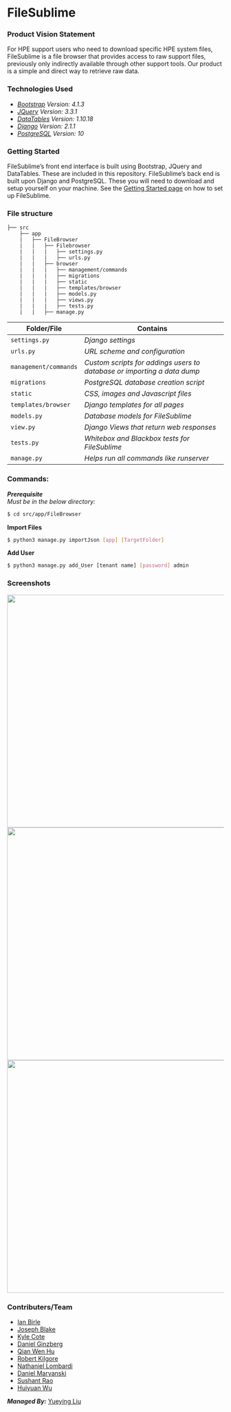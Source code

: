 # FileSublime

### Product Vision Statement
For HPE support users who need to download specific HPE system files, FileSublime is a file browser that provides access to raw support files, previously only indirectly available through other support tools. Our product is a simple and direct way to retrieve raw data.

### Technologies Used
- *[Bootstrap] Version: 4.1.3*
- *[JQuery] Version: 3.3.1*
- *[DataTables] Version: 1.10.18*
- *[Django] Version: 2.1.1*
- *[PostgreSQL] Version: 10*

### Getting Started

FileSublime’s front end interface is built using Bootstrap, JQuery and DataTables. These are included in this repository. FileSublime’s back end is built upon Django and PostgreSQL. These you will need to download and setup yourself on your machine. See the [Getting Started page](https://github.com/sushant10/CS320_gameofthreads/wiki/Getting-Started) on how to set up FileSublime.

### File structure
```
├── src
    ├── app
    |   ├── FileBrowser
    |   |   ├── Filebrowser
    |   |   |   ├── settings.py 
    |   |   |   ├── urls.py 
    |   |   ├── browser
    |   |   |   ├── management/commands
    |   |   |   ├── migrations
    |   |   |   ├── static
    |   |   |   ├── templates/browser
    |   |   |   ├── models.py
    |   |   |   ├── views.py
    |   |   |   ├── tests.py
    |   |   ├── manage.py
```
| Folder/File | Contains |
| ------ | ------ |
| `settings.py` |  *Django settings* |
| `urls.py` | *URL scheme and configuration*  |
| `management/commands` | *Custom scripts for addings users to database or importing a data dump* |
| `migrations` | *PostgreSQL database creation script*  |
| `static` | *CSS, images and Javascript files*  |
| `templates/browser` | *Django templates for all pages* |
| `models.py` | *Database models for FileSublime* |
| `view.py` | *Django Views that return web responses* |
| `tests.py` | *Whitebox and Blackbox tests for FileSublime* |
| `manage.py` | *Helps run all commands like runserver* |

### Commands:
**_Prerequisite_** <br>
*Must be in the below directory:*

```sh
$ cd src/app/FileBrowser
```
**Import Files**

```sh
$ python3 manage.py importJson [app] [TargetFolder]
```

**Add User**
```sh
$ python3 manage.py add_User [tenant name] [password] admin  
```

### Screenshots

<img src="https://github.com/sushant10/CS320_gameofthreads/blob/master/screenshots/screen_login.png" width="900" height="540" />
<img src="https://github.com/sushant10/CS320_gameofthreads/blob/master/screenshots/screen_files.png" width="900" height="540" />
<img src="https://github.com/sushant10/CS320_gameofthreads/blob/master/screenshots/screen_systems.png" width="900" height="540" />

### Contributers/Team
- [Ian Birle](https://github.com/ibirle)
- [Joseph Blake](https://github.com/josephblake8424)
- [Kyle Cote](https://github.com/kzcote)
- [Daniel Ginzberg](https://github.com/ginzbeda)
- [Qian Wen Hu](https://github.com/qianwenhu)
- [Robert Kilgore](https://github.com/Rob-Kilgore)
- [Nathaniel Lombardi](https://github.com/nzlombardi)
- [Daniel Maryanski](https://github.com/danielmaryanski)
- [Sushant Rao](https://github.com/sushant10/)
- [Huiyuan Wu](https://github.com/huiyuanWu) <br>

**_Managed By:_** [Yueying Liu](https://github.com/linglonglinglong)


[//]: # (These are reference links used in the body of this note and get stripped out when the markdown processor does its job. )

[Bootstrap]: <https://getbootstrap.com/docs/4.1/getting-started/introduction/>
[jQuery]: <http://jquery.com>
[DataTables]: <https://datatables.net/>
[Django]: <https://www.djangoproject.com/>
[PostgreSQL]: <https://www.postgresql.org/>

  
